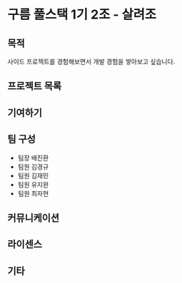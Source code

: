 # 구름 풀스택 1기 2조 - 살려조

## 목적
사이드 프로젝트를 경험해보면서 개발 경험을 쌓아보고 싶습니다.

## 프로젝트 목록

## 기여하기

## 팀 구성
- 팀장 배진환
- 팀원 김경규
- 팀원 김재민
- 팀원 유지완
- 팀원 최자현

## 커뮤니케이션

## 라이센스

## 기타


